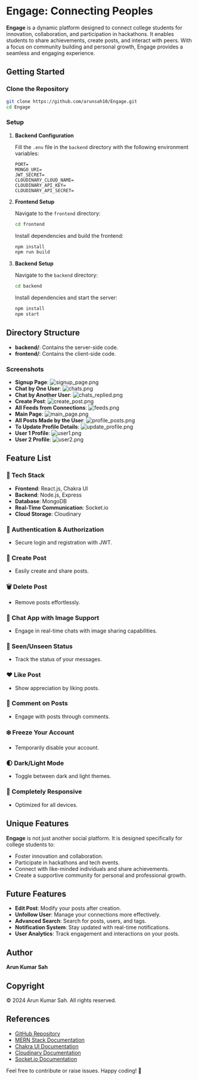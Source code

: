 
# Engage: Connecting Peoples

**Engage** is a dynamic platform designed to connect college students for innovation, collaboration, and participation in hackathons. It enables students to share achievements, create posts, and interact with peers. With a focus on community building and personal growth, Engage provides a seamless and engaging experience.


## Getting Started

### Clone the Repository

```bash
git clone https://github.com/arunsah10/Engage.git
cd Engage
```

### Setup

1. **Backend Configuration**

   Fill the `.env` file in the `backend` directory with the following environment variables:

   ```env
   PORT=
   MONGO_URI=
   JWT_SECRET=
   CLOUDINARY_CLOUD_NAME=
   CLOUDINARY_API_KEY=
   CLOUDINARY_API_SECRET=
   ```

2. **Frontend Setup**

   Navigate to the `frontend` directory:

   ```bash
   cd frontend
   ```

   Install dependencies and build the frontend:

   ```bash
   npm install
   npm run build
   ```

3. **Backend Setup**

   Navigate to the `backend` directory:

   ```bash
   cd backend
   ```

   Install dependencies and start the server:

   ```bash
   npm install
   npm start
   ```


## Directory Structure

- **backend/**: Contains the server-side code.
- **frontend/**: Contains the client-side code.

### Screenshots

- **Signup Page**: ![signup_page.png](signup_page.png)
- **Chat by One User**: ![chats.png](chats.png)
- **Chat by Another User**: ![chats_replied.png](chats_replied.png)
- **Create Post**: ![create_post.png](create_post.png)
- **All Feeds from Connections**: ![feeds.png](feeds.png)
- **Main Page**: ![main_page.png](main_page.png)
- **All Posts Made by the User**: ![profile_posts.png](profile_posts.png)
- **To Update Profile Details**: ![update_profile.png](update_profile.png)
- **User 1 Profile**: ![user1.png](user1.png)
- **User 2 Profile**: ![user2.png](user2.png)



## Feature List

### 🌟 Tech Stack
- **Frontend**: React.js, Chakra UI
- **Backend**: Node.js, Express
- **Database**: MongoDB
- **Real-Time Communication**: Socket.io
- **Cloud Storage**: Cloudinary

### 🎃 Authentication & Authorization
- Secure login and registration with JWT.

### 📝 Create Post
- Easily create and share posts.

### 🗑️ Delete Post
- Remove posts effortlessly.

### 💬 Chat App with Image Support
- Engage in real-time chats with image sharing capabilities.

### 👀 Seen/Unseen Status
- Track the status of your messages.

### ❤️ Like Post
- Show appreciation by liking posts.

### 💬 Comment on Posts
- Engage with posts through comments.

### ❄️ Freeze Your Account
- Temporarily disable your account.

### 🌓 Dark/Light Mode
- Toggle between dark and light themes.

### 📱 Completely Responsive
- Optimized for all devices.


## Unique Features

**Engage** is not just another social platform. It is designed specifically for college students to:
- Foster innovation and collaboration.
- Participate in hackathons and tech events.
- Connect with like-minded individuals and share achievements.
- Create a supportive community for personal and professional growth.


## Future Features

- **Edit Post**: Modify your posts after creation.
- **Unfollow User**: Manage your connections more effectively.
- **Advanced Search**: Search for posts, users, and tags.
- **Notification System**: Stay updated with real-time notifications.
- **User Analytics**: Track engagement and interactions on your posts.


## Author

**Arun Kumar Sah**

## Copyright

© 2024 Arun Kumar Sah. All rights reserved.

## References

- [GitHub Repository](https://github.com/arunsah10/Engage)
- [MERN Stack Documentation](https://mernjs.com)
- [Chakra UI Documentation](https://chakra-ui.com)
- [Cloudinary Documentation](https://cloudinary.com/documentation)
- [Socket.io Documentation](https://socket.io/docs)


Feel free to contribute or raise issues. Happy coding! 🚀

